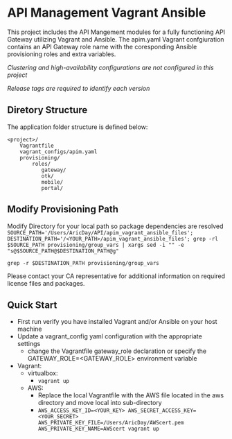 API Management Vagrant Ansible
================================

This project includes the API Mangement modules for a fully functioning API Gateway utilizing Vagrant and Ansible. The apim.yaml Vagrant confgiuration contains an API Gateway role name with the coresponding Ansible provisioning roles and extra variables.

*Clustering and high-availability configurations are not configured in this project*

*Release tags are required to identify each version*

Diretory Structure
-------------------------

The application folder structure is defined below:

    <project>/
        Vagrantfile
        vagrant_configs/apim.yaml
        provisioning/
            roles/
               gateway/
               otk/
               mobile/
               portal/

Modify Provisioning Path
-------------------------
Modify Directory for your local path so package dependencies are resolved
  `SOURCE_PATH='/Users/AricDay/API/apim_vagrant_ansible_files'; DESTINATION_PATH='/<YOUR_PATH>/apim_vagrant_ansible_files'; grep -rl $SOURCE_PATH provisioning/group_vars | xargs sed -i "" -e "s@$SOURCE_PATH@$DESTINATION_PATH@g"`
  
  `grep -r $DESTINATION_PATH provisioning/group_vars`

Please contact your CA representative for additional information on required license files and packages.

Quick Start
-------------------------

* First run verify you have installed Vagrant and/or Ansible on your host machine
* Update a vagrant_config yaml configuration with the appropriate settings
    * change the Vagrantfile gateway_role declaration or specify the GATEWAY_ROLE=<GATEWAY_ROLE> environment variable
* Vagrant:
    * virtualbox:
        * `vagrant up`
    * AWS:
        * Replace the local Vagrantfile with the AWS file located in the aws directory and move local into sub-directory
        * `AWS_ACCESS_KEY_ID=<YOUR_KEY> AWS_SECRET_ACCESS_KEY=<YOUR_SECRET> AWS_PRIVATE_KEY_FILE=/Users/AricDay/AWScert.pem AWS_PRIVATE_KEY_NAME=AWScert vagrant up`


